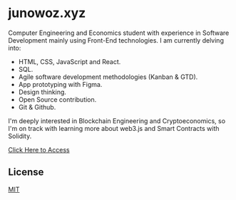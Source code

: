 # junowoz.xyz

Computer Engineering and Economics student with experience in Software Development mainly using Front-End technologies. I am currently delving into:

- HTML, CSS, JavaScript and React.
- SQL.
- Agile software development methodologies (Kanban & GTD).
- App prototyping with Figma.
- Design thinking.
- Open Source contribution.
- Git & Github.

I'm deeply interested in Blockchain Engineering and Cryptoeconomics, so I'm on track with learning more about web3.js and Smart Contracts with Solidity.

[Click Here to Access](https://junowoz.xyz)

## License

[MIT](https://choosealicense.com/licenses/mit/)
